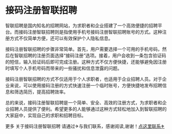 # 接码注册智联招聘

智联招聘是国内知名的招聘网站，为求职者和企业搭建了一个高效便捷的招聘平台。而接码注册智联招聘则是指使用手机号接码注册智联招聘账号的方式。这种注册方式不仅简单方便，还可以有效保护个人隐私信息。

接码注册智联招聘的步骤非常简单。首先，用户需要选择一个可用的手机号码，然后在智联招聘的注册页面选择“接码注册”选项。接着，用户会收到一条包含验证码的短信，输入验证码后即可完成注册。这种方式不仅方便快捷，还能够避免因注册时填写个人手机号码而带来的一些骚扰和信息泄露的问题。

接码注册智联招聘的方式不仅适用于个人求职者，也适用于企业招聘人员。对于企业来说，可以使用接码注册的方式快速注册一个临时账号，方便快捷地发布招聘信息和筛选简历，提高招聘效率。

总的来说，接码注册智联招聘是一个简单、安全、高效的注册方式，为求职者和企业招聘人员提供了便利。希望更多的人能够通过这种方式轻松地加入到智联招聘的大家庭中，实现自己的求职和招聘目标。

更多 关于接码注册智联招聘 请通过✈与我们联系，感谢阅读,谢谢！[点这里联系✈](https://d.k02.cc)